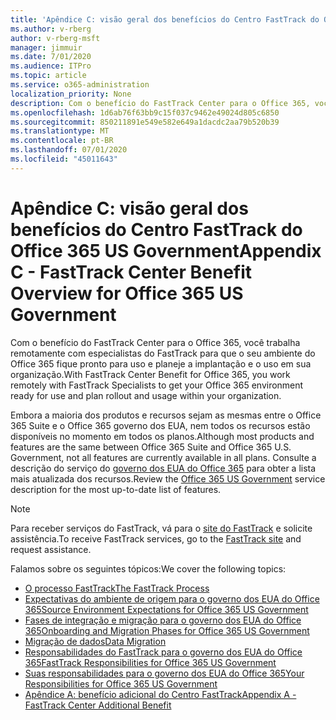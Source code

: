 ```yaml
---
title: 'Apêndice C: visão geral dos benefícios do Centro FastTrack do Office 365 US Government'
ms.author: v-rberg
author: v-rberg-msft
manager: jimmuir
ms.date: 7/01/2020
ms.audience: ITPro
ms.topic: article
ms.service: o365-administration
localization_priority: None
description: Com o benefício do FastTrack Center para o Office 365, você trabalha remotamente com especialistas do FastTrack para que o seu ambiente do Office 365 fique pronto para uso e planeje a implantação e o uso em sua organização.
ms.openlocfilehash: 1d6ab76f63bb9c15f037c9462e49024d805c6850
ms.sourcegitcommit: 850211891e549e582e649a1dacdc2aa79b520b39
ms.translationtype: MT
ms.contentlocale: pt-BR
ms.lasthandoff: 07/01/2020
ms.locfileid: "45011643"
---
```

# <a name="appendix-c---fasttrack-center-benefit-overview-for-office-365-us-government"></a><span data-ttu-id="bdb83-103">Apêndice C: visão geral dos benefícios do Centro FastTrack do Office 365 US Government</span><span class="sxs-lookup"><span data-stu-id="bdb83-103">Appendix C - FastTrack Center Benefit Overview for Office 365 US Government</span></span>

<span data-ttu-id="bdb83-104">Com o benefício do FastTrack Center para o Office 365, você trabalha remotamente com especialistas do FastTrack para que o seu ambiente do Office 365 fique pronto para uso e planeje a implantação e o uso em sua organização.</span><span class="sxs-lookup"><span data-stu-id="bdb83-104">With FastTrack Center Benefit for Office 365, you work remotely with FastTrack Specialists to get your Office 365 environment ready for use and plan rollout and usage within your organization.</span></span> 
  
<span data-ttu-id="bdb83-105">Embora a maioria dos produtos e recursos sejam as mesmas entre o Office 365 Suite e o Office 365 governo dos EUA, nem todos os recursos estão disponíveis no momento em todos os planos.</span><span class="sxs-lookup"><span data-stu-id="bdb83-105">Although most products and features are the same between Office 365 Suite and Office 365 U.S. Government, not all features are currently available in all plans.</span></span> <span data-ttu-id="bdb83-106">Consulte a descrição do serviço do [governo dos EUA do Office 365](https://aka.ms/aboutgovcloud) para obter a lista mais atualizada dos recursos.</span><span class="sxs-lookup"><span data-stu-id="bdb83-106">Review the [Office 365 US Government](https://aka.ms/aboutgovcloud) service description for the most up-to-date list of features.</span></span>

> [!NOTE]
> <span data-ttu-id="bdb83-107">Para receber serviços do FastTrack, vá para o [site do FastTrack](https://go.microsoft.com/fwlink/?linkid=780698) e solicite assistência.</span><span class="sxs-lookup"><span data-stu-id="bdb83-107">To receive FastTrack services, go to the [FastTrack site](https://go.microsoft.com/fwlink/?linkid=780698) and request assistance.</span></span>  

<span data-ttu-id="bdb83-108">Falamos sobre os seguintes tópicos:</span><span class="sxs-lookup"><span data-stu-id="bdb83-108">We cover the following topics:</span></span>
- [<span data-ttu-id="bdb83-109">O processo FastTrack</span><span class="sxs-lookup"><span data-stu-id="bdb83-109">The FastTrack Process</span></span>](O365-fasttrack-process.md) 
- [<span data-ttu-id="bdb83-110">Expectativas do ambiente de origem para o governo dos EUA do Office 365</span><span class="sxs-lookup"><span data-stu-id="bdb83-110">Source Environment Expectations for Office 365 US Government</span></span>](US-Gov-appendix-source-environment-expectations.md)   
- [<span data-ttu-id="bdb83-111">Fases de integração e migração para o governo dos EUA do Office 365</span><span class="sxs-lookup"><span data-stu-id="bdb83-111">Onboarding and Migration Phases for Office 365 US Government</span></span>](US-Gov-appendix-onboarding-and-migration.md)
- [<span data-ttu-id="bdb83-112">Migração de dados</span><span class="sxs-lookup"><span data-stu-id="bdb83-112">Data Migration</span></span>](O365-data-migration.md)    
- [<span data-ttu-id="bdb83-113">Responsabilidades do FastTrack para o governo dos EUA do Office 365</span><span class="sxs-lookup"><span data-stu-id="bdb83-113">FastTrack Responsibilities for Office 365 US Government</span></span>](US-Gov-appendix-fasttrack-responsibilities.md)   
- [<span data-ttu-id="bdb83-114">Suas responsabilidades para o governo dos EUA do Office 365</span><span class="sxs-lookup"><span data-stu-id="bdb83-114">Your Responsibilities for Office 365 US Government</span></span>](US-Gov-appendix-your-responsibilities.md)    
- [<span data-ttu-id="bdb83-115">Apêndice A: benefício adicional do Centro FastTrack</span><span class="sxs-lookup"><span data-stu-id="bdb83-115">Appendix A - FastTrack Center Additional Benefit</span></span>](O365-fasttrack-additional-benefits.md)
